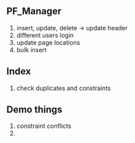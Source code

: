 ## PF_Manager

1. insert, update, delete -> update header 
2. different users login
3. update page locations
4. bulk insert

## Index

1. check duplicates and constraints





## Demo things

1. constraint conflicts
2. 